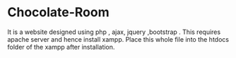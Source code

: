 # Chocolate-Room
It is a website designed using php , ajax, jquery ,bootstrap . This requires apache server and hence install xampp.
Place this whole file into the htdocs folder of the xampp after installation.
